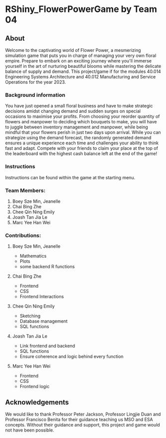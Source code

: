 # RShiny_FlowerPowerGame by Team 04

## About
Welcome to the captivating world of Flower Power, a mesmerizing simulation game that puts you in charge of managing your very own floral empire. Prepare to embark on an exciting journey where you'll immerse yourself in the art of nurturing beautiful blooms while mastering the delicate balance of supply and demand. This project/game if for the modules 40.014 Engineering Systems Architecture and 40.012 Manufacturing and Service Operations for the year 2023.

### Background information
You have just opened a small floral business and have to make strategic decisions amidst changing demand and sudden surges on special occasions to maximise your profits. From choosing your reorder quantity of flowers and manpower to deciding which bouquets to make, you will have to juggle between inventory management and manpower, while being mindful that your flowers perish in just two days upon arrival. While you can strategize using the demand forecast, the randomly generated demand ensures a unique experience each time and challenges your ability to think fast and adapt. Compete with your friends to claim your place at the top of the leaderboard with the highest cash balance left at the end of the game!

### Instructions
Instructions can be found within the game at the starting menu.

### Team Members:
1. Boey Sze Min, Jeanelle
2. Chai Bing Zhe
3. Chee Qin Ning Emily
4. Joash Tan Jia Le
5. Marc Yee Han Wei

### Contributions:
1. Boey Sze Min, Jeanelle
   - Mathematics
   - Plots
   - some backend R functions

2. Chai Bing Zhe
   - Frontend
   - CSS
   - Frontend Interactions

3. Chee Qin Ning Emily
   - Sketching
   - Database management
   - SQL functions

4. Joash Tan Jia Le
   - Link frontend and backend
   - SQL functions
   - Ensure coherence and logic behind every function

5. Marc Yee Han Wei
   - Frontend
   - CSS
   - Frontend logic

## Acknowledgements
We would like to thank Professor Peter Jackson, Professor Lingjie Duan and Professor Francisco Benita for their guidance teaching us MSO and ESA concepts. Without their guidance and support, this project and game would not have been possible.